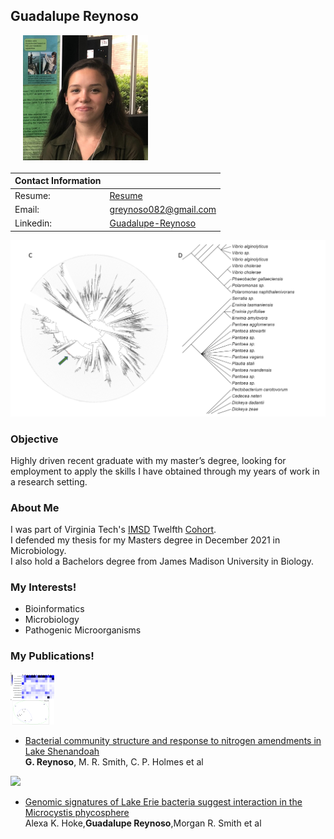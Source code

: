 <head>
 <link rel="apple-touch-icon" sizes="180x180" href="/apple-touch-icon.png">
 <link rel="icon" type="image/png" sizes="32x32" href="/favicon-32x32.png">
 <link rel="icon" type="image/png" sizes="16x16" href="/favicon-16x16.png">
 <link rel="manifest" href="/site.webmanifest">
 <link rel="mask-icon" href="/safari-pinned-tab.svg" color="#5bbad5">
 <meta name="msapplication-TileColor" content="#da532c">
 <meta name="theme-color" content="#ffffff">
</head>

## Guadalupe Reynoso

<img align="left" src="/docs/assets/gre.jpeg" width=200 style="padding-right: 20px; padding-left: 20px; padding-bottom: 20px;"/>


| Contact Information | |
| ------------ | ---------- |
| Resume: | [Resume](https://github.com/rnic92/GReynoso/blob/gh-pages/assets/Resume-GR.pdf)|
| Email: | greynoso082@gmail.com |
| Linkedin: | [Guadalupe-Reynoso](https://www.linkedin.com/in/guadalupe-reynoso) |




![Tree](/docs/assets/tree1.png)


### Objective  
Highly driven recent graduate with my master’s degree, looking for employment to apply the skills I have obtained through my years of work in a research setting.  

<!---You can download my full [Resume](https://github.com/rnic92/GReynoso/blob/gh-pages/assets/Resume-GR.pdf). or [CV](https://github.com/rnic92/GReynoso/assets/cv).
Check out my [LinkedIn](https://www.linkedin.com/in/guadalupe-reynoso)  --->


### About Me  
I was part of Virginia Tech's [IMSD](https://imsd.apsc.vt.edu/) Twelfth [Cohort](https://imsd.apsc.vt.edu/About/Scholars/twelfth-cohort.html).  
I defended my thesis for my Masters degree in December 2021 in Microbiology.  
I also hold a Bachelors degree from James Madison University in Biology.

### My Interests!  
- Bioinformatics
- Microbiology
- Pathogenic Microorganisms


### My Publications!  
<img src="/docs/assets/m_wst-em19545f02.png" width=70>

- [Bacterial community structure and response to nitrogen amendments in Lake Shenandoah](https://iwaponline.com/wst/article/80/4/675/69731/Bacterial-community-structure-and-response-to)  
__G. Reynoso__, M. R. Smith, C. P. Holmes et al

<a href="https://journals.plos.org/plosone/article?id=10.1371/journal.pone.0257017">
<img src="https://journals.plos.org/plosone/article/figure/image?size=inline&id=info:doi/10.1371/journal.pone.0257017.g003" width=70>
</a>

- [Genomic signatures of Lake Erie bacteria suggest interaction in the Microcystis phycosphere](https://journals.plos.org/plosone/article?id=10.1371/journal.pone.0257017)  
Alexa K. Hoke,__Guadalupe Reynoso__,Morgan R. Smith et al
